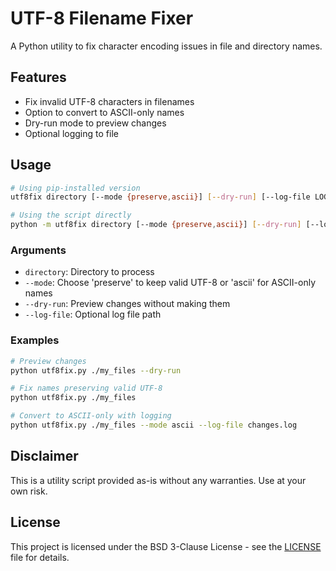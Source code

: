 # UTF-8 Filename Fixer

A Python utility to fix character encoding issues in file and directory names.

## Features

- Fix invalid UTF-8 characters in filenames
- Option to convert to ASCII-only names
- Dry-run mode to preview changes
- Optional logging to file

## Usage

```bash
# Using pip-installed version
utf8fix directory [--mode {preserve,ascii}] [--dry-run] [--log-file LOG_FILE]

# Using the script directly
python -m utf8fix directory [--mode {preserve,ascii}] [--dry-run] [--log-file LOG_FILE]
```

### Arguments

- `directory`: Directory to process
- `--mode`: Choose 'preserve' to keep valid UTF-8 or 'ascii' for ASCII-only names
- `--dry-run`: Preview changes without making them
- `--log-file`: Optional log file path

### Examples

```bash
# Preview changes
python utf8fix.py ./my_files --dry-run

# Fix names preserving valid UTF-8
python utf8fix.py ./my_files

# Convert to ASCII-only with logging
python utf8fix.py ./my_files --mode ascii --log-file changes.log
```

## Disclaimer

This is a utility script provided as-is without any warranties. Use at your own risk.

## License

This project is licensed under the BSD 3-Clause License - see the [LICENSE](LICENSE) file for details.
